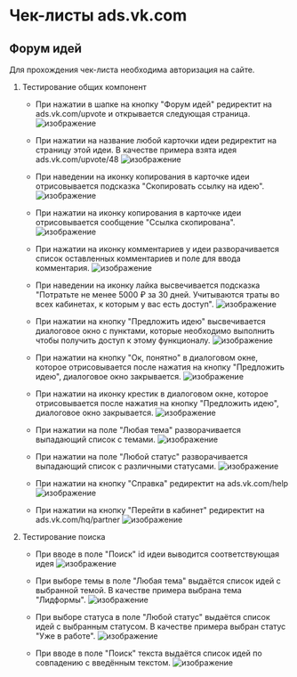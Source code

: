 # Чек-листы ads.vk.com

## Форум идей
Для прохождения чек-листа необходима авторизация на сайте.
 1. Тестирование общих компонент
    - При нажатии в шапке на кнопку "Форум идей" редиректит на ads.vk.com/upvote и открывается следующая страница.
      ![изображение](https://github.com/JuFnd/homework-3-spring-2024/assets/109366718/96eb54b9-3db7-46cc-a7b5-d268de9f78b7)
      
    - При нажатии на название любой карточки идеи редиректит на страницу этой идеи. В качестве примера взята идея ads.vk.com/upvote/48
      ![изображение](https://github.com/JuFnd/homework-3-spring-2024/assets/109366718/1385c814-8f7b-4730-97e8-d3c737ff771a)
      
    - При наведении на иконку копирования в карточке идеи отрисовывается подсказка "Скопировать ссылку на идею".
      ![изображение](https://github.com/JuFnd/homework-3-spring-2024/assets/109366718/fd731817-5ee4-4ef5-bb2c-d2e527398c22)

    - При нажатии на иконку копирования в карточке идеи отрисовывается сообщение "Ссылка скопирована".
      ![изображение](https://github.com/JuFnd/homework-3-spring-2024/assets/109366718/e51404c6-7772-4a84-b9ef-11bdf7a0a3a2)

    - При нажатии на иконку комментариев у идеи разворачивается список оставленных комментариев и поле для ввода комментария.
      ![изображение](https://github.com/JuFnd/homework-3-spring-2024/assets/109366718/7a98b025-3482-47f4-8424-6973729f4454)

    - При наведении на иконку лайка высвечивается подсказка "Потратьте не менее 5000 ₽ за 30 дней. Учитываются траты во всех кабинетах, к которым у вас есть доступ".
      ![изображение](https://github.com/JuFnd/homework-3-spring-2024/assets/109366718/2e87eedd-cae3-444c-b68b-ca96f2aca7e6)

    - При нажатии на кнопку "Предложить идею" высвечивается диалоговое окно с пунктами, которые необходимо выполнить чтобы получить доступ к этому функционалу.
      ![изображение](https://github.com/JuFnd/homework-3-spring-2024/assets/109366718/d8aac5a1-33b1-4c50-8ea8-12e73c2b1628)
      
    - При нажатии на кнопку "Ок, понятно" в диалоговом окне, которое отрисовывается после нажатия на кнопку "Предложить идею", диалоговое окно закрывается.
      ![изображение](https://github.com/JuFnd/homework-3-spring-2024/assets/109366718/8645230d-9092-4af4-8162-dd12a2725585)
      
    - При нажатии на иконку крестик в диалоговом окне, которое отрисовывается после нажатия на кнопку "Предложить идею", диалоговое окно закрывается.
      ![изображение](https://github.com/JuFnd/homework-3-spring-2024/assets/109366718/8645230d-9092-4af4-8162-dd12a2725585)

    - При нажатии на поле "Любая тема" разворачивается выпадающий список с темами.
      ![изображение](https://github.com/JuFnd/homework-3-spring-2024/assets/109366718/e490fc8c-f702-4030-97f5-9058b7448a14)

    - При нажатии на поле "Любой статус" разворачивается выпадающий список с различными статусами.
      ![изображение](https://github.com/JuFnd/homework-3-spring-2024/assets/109366718/eae770a9-4836-4680-a2ae-b4ced5c79d3e)

    - При нажатии на кнопку "Справка" редиректит на ads.vk.com/help
      ![изображение](https://github.com/JuFnd/homework-3-spring-2024/assets/109366718/3909549f-275f-4c51-a513-d31df6a22f95)

    - При нажатии на кнопку "Перейти в кабинет" редиректит на ads.vk.com/hq/partner
      ![изображение](https://github.com/JuFnd/homework-3-spring-2024/assets/109366718/8868a729-1856-4ec4-a2eb-e9b697e95fba)

1. Тестирование поиска
    - При вводе в поле "Поиск" id идеи выводится соответствующая идея
      ![изображение](https://github.com/JuFnd/homework-3-spring-2024/assets/109366718/213bcbc3-c306-4bdf-b540-d51155f5eaa9)

    - При выборе темы в поле "Любая тема" выдаётся список идей с выбранной темой. В качестве примера выбрана тема "Лидформы".
      ![изображение](https://github.com/JuFnd/homework-3-spring-2024/assets/109366718/202556f7-9ec1-476a-8368-10743cc854d6)

   - При выборе статуса в поле "Любой статус" выдаётся список идей с выбранным статусом. В качестве примера выбран статус "Уже в работе".
     ![изображение](https://github.com/JuFnd/homework-3-spring-2024/assets/109366718/13594123-245f-46e9-a94f-6ec0d3f3801e)

   - При вводе в поле "Поиск" текста выдаётся список идей по совпадению с введённым текстом.
     ![изображение](https://github.com/JuFnd/homework-3-spring-2024/assets/109366718/08b4b9e2-19e1-4f5d-870d-99793d08f69d)




